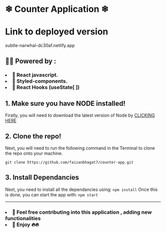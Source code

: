 
<h1>❄ Counter Application ❄</h1>

<h1>Link to deployed version</h1>
subtle-narwhal-dc30af.netlify.app

<h2>💫💫 Powered by :</h2>

<h3>
<li>🚀 React javascript.</li>
<li>🚀 Styled-components.</li>
<li>🚀 React Hooks (useState[ ])</li>
</h3>
  
## 1. Make sure you have NODE installed!

Firstly, you will need to download the latest version of Node by <a href="https://nodejs.org/en/download/">CLICKING HERE</a>

## 2. Clone the repo!

Next, you will need to run the following command in the Terminal to clone the repo onto your machine.

```git clone https://github.com/faizanbhagat7/counter-app.git```
## 3. Install Dependancies
Next, you need to install all the dependancies using:
```npm install```
Once this is done, you can start the app with:
```npm start```

<hr/>

<h3>
<li>💢 Feel free contributing into this application , adding new functionalities</li>
<li>💢 Enjoy 🔥🔥</li>
</h3>

